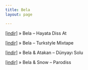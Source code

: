 ```yaml
---
title: Bela
layout: page

---
```

<a href="https://cloud.mail.ru/public/a9baf60ed55e/Bela%20-%20Hayata%20Diss%20At" target="_blank">[indir]</a>  »  Bela &#8211; Hayata Diss At

<a href="https://cloud.mail.ru/public/ef884f8776ec/Bela%20-%20Turkstyle%20Mixtape" target="_blank">[indir]</a>  »  Bela &#8211; Turkstyle Mixtape

<a href="https://cloud.mail.ru/public/652f9109daba/BeLa%20%26%20Atakan%20-%20Dunyayi%20Solu" target="_blank">[indir]</a>  »  Bela & Atakan &#8211; Dünyayı Solu

<a href="https://cloud.mail.ru/public/89067ee2c5a7/Bela%20%26%20Snow%20-%20Parodiss" target="_blank">[indir]</a>  »  Bela & Snow &#8211; Parodiss
